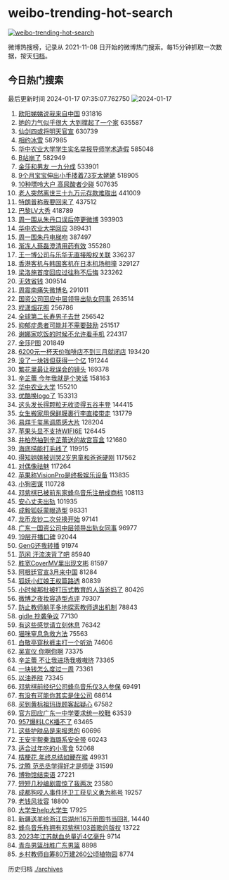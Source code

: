 # weibo-trending-hot-search

[![weibo-trending-hot-search](https://github.com/ameizi/weibo-trending-hot-search/actions/workflows/ci.yml/badge.svg)](https://github.com/ameizi/weibo-trending-hot-search/actions/workflows/ci.yml)

微博热搜榜，记录从 2021-11-08 日开始的微博热门搜索。每15分钟抓取一次数据，按天[归档](./archives)。

## 今日热门搜索

<!-- BEGIN --> 
最后更新时间 2024-01-17 07:35:07.762750 
![2024-01-17](https://imgs-storage.s3.us-east-005.backblazeb2.com/20240117/2024-01-17.png?versionId=4_z8fbbed132d73df8689c40f13_f117f752e7eec4ced_d20240116_m233507_c005_v0501013_t0001_u01705448107234) 
1. [欧阳娣娣说我来自中国](https://s.weibo.com/weibo?q=%23%E6%AC%A7%E9%98%B3%E5%A8%A3%E5%A8%A3%E8%AF%B4%E6%88%91%E6%9D%A5%E8%87%AA%E4%B8%AD%E5%9B%BD%23&t=31&band_rank=1&Refer=top) 931816
1. [她的力气似乎很大 大到撑起了一个家](https://s.weibo.com/weibo?q=%E5%A5%B9%E7%9A%84%E5%8A%9B%E6%B0%94%E4%BC%BC%E4%B9%8E%E5%BE%88%E5%A4%A7%20%E5%A4%A7%E5%88%B0%E6%92%91%E8%B5%B7%E4%BA%86%E4%B8%80%E4%B8%AA%E5%AE%B6&t=31&band_rank=5&Refer=top) 635587
1. [仙剑四或将明天官宣](https://s.weibo.com/weibo?q=%23%E4%BB%99%E5%89%91%E5%9B%9B%E6%88%96%E5%B0%86%E6%98%8E%E5%A4%A9%E5%AE%98%E5%AE%A3%23&t=31&band_rank=2&Refer=top) 630739
1. [相约冰雪](https://s.weibo.com/weibo?q=%23%E7%9B%B8%E7%BA%A6%E5%86%B0%E9%9B%AA%23&t=31&band_rank=3&Refer=top) 587985
1. [华中农业大学学生实名举报导师学术造假](https://s.weibo.com/weibo?q=%23%E5%8D%8E%E4%B8%AD%E5%86%9C%E4%B8%9A%E5%A4%A7%E5%AD%A6%E5%AD%A6%E7%94%9F%E5%AE%9E%E5%90%8D%E4%B8%BE%E6%8A%A5%E5%AF%BC%E5%B8%88%E5%AD%A6%E6%9C%AF%E9%80%A0%E5%81%87%23&t=31&band_rank=4&Refer=top) 585048
1. [B站崩了](https://s.weibo.com/weibo?q=B%E7%AB%99%E5%B4%A9%E4%BA%86&t=31&band_rank=6&Refer=top) 582949
1. [金莎和男友 一九分成](https://s.weibo.com/weibo?q=%E9%87%91%E8%8E%8E%E5%92%8C%E7%94%B7%E5%8F%8B%20%E4%B8%80%E4%B9%9D%E5%88%86%E6%88%90&t=31&band_rank=6&Refer=top) 533901
1. [9个月宝宝伸出小手搂着73岁太姥姥](https://s.weibo.com/weibo?q=%239%E4%B8%AA%E6%9C%88%E5%AE%9D%E5%AE%9D%E4%BC%B8%E5%87%BA%E5%B0%8F%E6%89%8B%E6%90%82%E7%9D%8073%E5%B2%81%E5%A4%AA%E5%A7%A5%E5%A7%A5%23&t=31&band_rank=15&Refer=top) 518905
1. [10种嘌呤大户 高尿酸者少碰](https://s.weibo.com/weibo?q=10%E7%A7%8D%E5%98%8C%E5%91%A4%E5%A4%A7%E6%88%B7%20%E9%AB%98%E5%B0%BF%E9%85%B8%E8%80%85%E5%B0%91%E7%A2%B0&t=31&band_rank=7&Refer=top) 507635
1. [老人突然离世三十九万元存款难取出](https://s.weibo.com/weibo?q=%23%E8%80%81%E4%BA%BA%E7%AA%81%E7%84%B6%E7%A6%BB%E4%B8%96%E4%B8%89%E5%8D%81%E4%B9%9D%E4%B8%87%E5%85%83%E5%AD%98%E6%AC%BE%E9%9A%BE%E5%8F%96%E5%87%BA%23&t=31&band_rank=8&Refer=top) 441009
1. [特朗普称我要回来了](https://s.weibo.com/weibo?q=%23%E7%89%B9%E6%9C%97%E6%99%AE%E7%A7%B0%E6%88%91%E8%A6%81%E5%9B%9E%E6%9D%A5%E4%BA%86%23&t=31&band_rank=31&Refer=top) 437512
1. [巴黎LV大秀](https://s.weibo.com/weibo?q=%E5%B7%B4%E9%BB%8ELV%E5%A4%A7%E7%A7%80&t=31&band_rank=9&Refer=top) 418789
1. [周一围从朱丹口误后停更微博](https://s.weibo.com/weibo?q=%23%E5%91%A8%E4%B8%80%E5%9B%B4%E4%BB%8E%E6%9C%B1%E4%B8%B9%E5%8F%A3%E8%AF%AF%E5%90%8E%E5%81%9C%E6%9B%B4%E5%BE%AE%E5%8D%9A%23&t=31&band_rank=16&Refer=top) 393903
1. [华中农业大学回应](https://s.weibo.com/weibo?q=%23%E5%8D%8E%E4%B8%AD%E5%86%9C%E4%B8%9A%E5%A4%A7%E5%AD%A6%E5%9B%9E%E5%BA%94%23&t=31&band_rank=10&Refer=top) 389431
1. [周一围朱丹电梯吻](https://s.weibo.com/weibo?q=%E5%91%A8%E4%B8%80%E5%9B%B4%E6%9C%B1%E4%B8%B9%E7%94%B5%E6%A2%AF%E5%90%BB&t=31&band_rank=11&Refer=top) 387497
1. [渐冻人蔡磊澄清用药有效](https://s.weibo.com/weibo?q=%23%E6%B8%90%E5%86%BB%E4%BA%BA%E8%94%A1%E7%A3%8A%E6%BE%84%E6%B8%85%E7%94%A8%E8%8D%AF%E6%9C%89%E6%95%88%23&t=31&band_rank=48&Refer=top) 355280
1. [王一博公司与乐华无直接股权关联](https://s.weibo.com/weibo?q=%23%E7%8E%8B%E4%B8%80%E5%8D%9A%E5%85%AC%E5%8F%B8%E4%B8%8E%E4%B9%90%E5%8D%8E%E6%97%A0%E7%9B%B4%E6%8E%A5%E8%82%A1%E6%9D%83%E5%85%B3%E8%81%94%23&t=31&band_rank=12&Refer=top) 336237
1. [香港客机与韩国客机在日本机场相撞](https://s.weibo.com/weibo?q=%23%E9%A6%99%E6%B8%AF%E5%AE%A2%E6%9C%BA%E4%B8%8E%E9%9F%A9%E5%9B%BD%E5%AE%A2%E6%9C%BA%E5%9C%A8%E6%97%A5%E6%9C%AC%E6%9C%BA%E5%9C%BA%E7%9B%B8%E6%92%9E%23&t=31&band_rank=13&Refer=top) 329127
1. [梁洛施首度回应过往称不后悔](https://s.weibo.com/weibo?q=%23%E6%A2%81%E6%B4%9B%E6%96%BD%E9%A6%96%E5%BA%A6%E5%9B%9E%E5%BA%94%E8%BF%87%E5%BE%80%E7%A7%B0%E4%B8%8D%E5%90%8E%E6%82%94%23&t=31&band_rank=22&Refer=top) 323262
1. [无效省钱](https://s.weibo.com/weibo?q=%E6%97%A0%E6%95%88%E7%9C%81%E9%92%B1&t=31&band_rank=14&Refer=top) 309514
1. [周震南痛失微博名](https://s.weibo.com/weibo?q=%E5%91%A8%E9%9C%87%E5%8D%97%E7%97%9B%E5%A4%B1%E5%BE%AE%E5%8D%9A%E5%90%8D&t=31&band_rank=17&Refer=top) 291011
1. [国资公司回应中层领导出轨女同事](https://s.weibo.com/weibo?q=%23%E5%9B%BD%E8%B5%84%E5%85%AC%E5%8F%B8%E5%9B%9E%E5%BA%94%E4%B8%AD%E5%B1%82%E9%A2%86%E5%AF%BC%E5%87%BA%E8%BD%A8%E5%A5%B3%E5%90%8C%E4%BA%8B%23&t=31&band_rank=33&Refer=top) 263514
1. [程潇烟花照](https://s.weibo.com/weibo?q=%23%E7%A8%8B%E6%BD%87%E7%83%9F%E8%8A%B1%E7%85%A7%23&t=31&band_rank=18&Refer=top) 256786
1. [全球第二长寿男子去世](https://s.weibo.com/weibo?q=%23%E5%85%A8%E7%90%83%E7%AC%AC%E4%BA%8C%E9%95%BF%E5%AF%BF%E7%94%B7%E5%AD%90%E5%8E%BB%E4%B8%96%23&t=31&band_rank=19&Refer=top) 256542
1. [抑郁症患者可能并不需要鼓励](https://s.weibo.com/weibo?q=%23%E6%8A%91%E9%83%81%E7%97%87%E6%82%A3%E8%80%85%E5%8F%AF%E8%83%BD%E5%B9%B6%E4%B8%8D%E9%9C%80%E8%A6%81%E9%BC%93%E5%8A%B1%23&t=31&band_rank=33&Refer=top) 251517
1. [谢娜家吃饭的时候不允许看手机](https://s.weibo.com/weibo?q=%23%E8%B0%A2%E5%A8%9C%E5%AE%B6%E5%90%83%E9%A5%AD%E7%9A%84%E6%97%B6%E5%80%99%E4%B8%8D%E5%85%81%E8%AE%B8%E7%9C%8B%E6%89%8B%E6%9C%BA%23&t=31&band_rank=14&Refer=top) 224317
1. [金莎P图](https://s.weibo.com/weibo?q=%23%E9%87%91%E8%8E%8EP%E5%9B%BE%23&t=31&band_rank=24&Refer=top) 201849
1. [6200元一杯天价咖啡店不到三月就闭店](https://s.weibo.com/weibo?q=%236200%E5%85%83%E4%B8%80%E6%9D%AF%E5%A4%A9%E4%BB%B7%E5%92%96%E5%95%A1%E5%BA%97%E4%B8%8D%E5%88%B0%E4%B8%89%E6%9C%88%E5%B0%B1%E9%97%AD%E5%BA%97%23&t=31&band_rank=20&Refer=top) 193420
1. [没了一块钱但获得一个亿](https://s.weibo.com/weibo?q=%23%E6%B2%A1%E4%BA%86%E4%B8%80%E5%9D%97%E9%92%B1%E4%BD%86%E8%8E%B7%E5%BE%97%E4%B8%80%E4%B8%AA%E4%BA%BF%23&t=31&band_rank=21&Refer=top) 191244
1. [繁花里最让我误会的镜头](https://s.weibo.com/weibo?q=%E7%B9%81%E8%8A%B1%E9%87%8C%E6%9C%80%E8%AE%A9%E6%88%91%E8%AF%AF%E4%BC%9A%E7%9A%84%E9%95%9C%E5%A4%B4&t=31&band_rank=43&Refer=top) 169378
1. [辛芷蕾 今年我就是个笑话](https://s.weibo.com/weibo?q=%E8%BE%9B%E8%8A%B7%E8%95%BE%20%E4%BB%8A%E5%B9%B4%E6%88%91%E5%B0%B1%E6%98%AF%E4%B8%AA%E7%AC%91%E8%AF%9D&t=31&band_rank=22&Refer=top) 158163
1. [华中农业大学](https://s.weibo.com/weibo?q=%E5%8D%8E%E4%B8%AD%E5%86%9C%E4%B8%9A%E5%A4%A7%E5%AD%A6&t=31&band_rank=23&Refer=top) 155210
1. [优酷换logo了](https://s.weibo.com/weibo?q=%23%E4%BC%98%E9%85%B7%E6%8D%A2logo%E4%BA%86%23&t=31&band_rank=25&Refer=top) 153313
1. [这头发长得颗粒无收烫得五谷丰登](https://s.weibo.com/weibo?q=%E8%BF%99%E5%A4%B4%E5%8F%91%E9%95%BF%E5%BE%97%E9%A2%97%E7%B2%92%E6%97%A0%E6%94%B6%E7%83%AB%E5%BE%97%E4%BA%94%E8%B0%B7%E4%B8%B0%E7%99%BB&t=31&band_rank=45&Refer=top) 144415
1. [女生搬家用保鲜膜裹行李直接带走](https://s.weibo.com/weibo?q=%23%E5%A5%B3%E7%94%9F%E6%90%AC%E5%AE%B6%E7%94%A8%E4%BF%9D%E9%B2%9C%E8%86%9C%E8%A3%B9%E8%A1%8C%E6%9D%8E%E7%9B%B4%E6%8E%A5%E5%B8%A6%E8%B5%B0%23&t=31&band_rank=26&Refer=top) 131779
1. [易烊千玺黑调质感大片](https://s.weibo.com/weibo?q=%23%E6%98%93%E7%83%8A%E5%8D%83%E7%8E%BA%E9%BB%91%E8%B0%83%E8%B4%A8%E6%84%9F%E5%A4%A7%E7%89%87%23&t=31&band_rank=29&Refer=top) 128204
1. [苹果头显不支持WIFI6E](https://s.weibo.com/weibo?q=%23%E8%8B%B9%E6%9E%9C%E5%A4%B4%E6%98%BE%E4%B8%8D%E6%94%AF%E6%8C%81WIFI6E%23&t=31&band_rank=50&Refer=top) 126445
1. [井柏然抽到辛芷蕾送的故宫盲盒](https://s.weibo.com/weibo?q=%23%E4%BA%95%E6%9F%8F%E7%84%B6%E6%8A%BD%E5%88%B0%E8%BE%9B%E8%8A%B7%E8%95%BE%E9%80%81%E7%9A%84%E6%95%85%E5%AE%AB%E7%9B%B2%E7%9B%92%23&t=31&band_rank=27&Refer=top) 121680
1. [海底捞能打毛线了](https://s.weibo.com/weibo?q=%23%E6%B5%B7%E5%BA%95%E6%8D%9E%E8%83%BD%E6%89%93%E6%AF%9B%E7%BA%BF%E4%BA%86%23&t=31&band_rank=50&Refer=top) 119915
1. [得知姐姐被训哭2岁男童和爸爸硬刚](https://s.weibo.com/weibo?q=%23%E5%BE%97%E7%9F%A5%E5%A7%90%E5%A7%90%E8%A2%AB%E8%AE%AD%E5%93%AD2%E5%B2%81%E7%94%B7%E7%AB%A5%E5%92%8C%E7%88%B8%E7%88%B8%E7%A1%AC%E5%88%9A%23&t=31&band_rank=32&Refer=top) 117562
1. [对偶像祛魅](https://s.weibo.com/weibo?q=%E5%AF%B9%E5%81%B6%E5%83%8F%E7%A5%9B%E9%AD%85&t=31&band_rank=28&Refer=top) 117264
1. [苹果称VisionPro是终极娱乐设备](https://s.weibo.com/weibo?q=%23%E8%8B%B9%E6%9E%9C%E7%A7%B0VisionPro%E6%98%AF%E7%BB%88%E6%9E%81%E5%A8%B1%E4%B9%90%E8%AE%BE%E5%A4%87%23&t=31&band_rank=29&Refer=top) 113835
1. [小狗密谋](https://s.weibo.com/weibo?q=%E5%B0%8F%E7%8B%97%E5%AF%86%E8%B0%8B&t=31&band_rank=30&Refer=top) 110728
1. [邓紫棋已被前东家蜂鸟音乐注册成商标](https://s.weibo.com/weibo?q=%23%E9%82%93%E7%B4%AB%E6%A3%8B%E5%B7%B2%E8%A2%AB%E5%89%8D%E4%B8%9C%E5%AE%B6%E8%9C%82%E9%B8%9F%E9%9F%B3%E4%B9%90%E6%B3%A8%E5%86%8C%E6%88%90%E5%95%86%E6%A0%87%23&t=31&band_rank=31&Refer=top) 108113
1. [安心丈夫出轨](https://s.weibo.com/weibo?q=%23%E5%AE%89%E5%BF%83%E4%B8%88%E5%A4%AB%E5%87%BA%E8%BD%A8%23&t=31&band_rank=33&Refer=top) 101935
1. [成毅狐妖蒙眼造型](https://s.weibo.com/weibo?q=%23%E6%88%90%E6%AF%85%E7%8B%90%E5%A6%96%E8%92%99%E7%9C%BC%E9%80%A0%E5%9E%8B%23&t=31&band_rank=35&Refer=top) 98331
1. [龙币龙钞二次兑换开始](https://s.weibo.com/weibo?q=%23%E9%BE%99%E5%B8%81%E9%BE%99%E9%92%9E%E4%BA%8C%E6%AC%A1%E5%85%91%E6%8D%A2%E5%BC%80%E5%A7%8B%23&t=31&band_rank=34&Refer=top) 97141
1. [广东一国资公司中层领导出轨女同事](https://s.weibo.com/weibo?q=%23%E5%B9%BF%E4%B8%9C%E4%B8%80%E5%9B%BD%E8%B5%84%E5%85%AC%E5%8F%B8%E4%B8%AD%E5%B1%82%E9%A2%86%E5%AF%BC%E5%87%BA%E8%BD%A8%E5%A5%B3%E5%90%8C%E4%BA%8B%23&t=31&band_rank=41&Refer=top) 96977
1. [19层开播口碑](https://s.weibo.com/weibo?q=%2319%E5%B1%82%E5%BC%80%E6%92%AD%E5%8F%A3%E7%A2%91%23&t=31&band_rank=35&Refer=top) 92044
1. [GenG还我转播](https://s.weibo.com/weibo?q=%23GenG%E8%BF%98%E6%88%91%E8%BD%AC%E6%92%AD%23&t=31&band_rank=36&Refer=top) 91974
1. [范闲 汗流浃背了吧](https://s.weibo.com/weibo?q=%E8%8C%83%E9%97%B2%20%E6%B1%97%E6%B5%81%E6%B5%83%E8%83%8C%E4%BA%86%E5%90%A7&t=31&band_rank=37&Refer=top) 85940
1. [胜宽CoverMV里出现文彬](https://s.weibo.com/weibo?q=%E8%83%9C%E5%AE%BDCoverMV%E9%87%8C%E5%87%BA%E7%8E%B0%E6%96%87%E5%BD%AC&t=31&band_rank=38&Refer=top) 81597
1. [阿根廷官宣3月来中国](https://s.weibo.com/weibo?q=%23%E9%98%BF%E6%A0%B9%E5%BB%B7%E5%AE%98%E5%AE%A33%E6%9C%88%E6%9D%A5%E4%B8%AD%E5%9B%BD%23&t=31&band_rank=40&Refer=top) 81284
1. [狐妖小红娘王权篇路透](https://s.weibo.com/weibo?q=%E7%8B%90%E5%A6%96%E5%B0%8F%E7%BA%A2%E5%A8%98%E7%8E%8B%E6%9D%83%E7%AF%87%E8%B7%AF%E9%80%8F&t=31&band_rank=39&Refer=top) 80839
1. [小时候那批被打压式教育的人当爸妈了](https://s.weibo.com/weibo?q=%E5%B0%8F%E6%97%B6%E5%80%99%E9%82%A3%E6%89%B9%E8%A2%AB%E6%89%93%E5%8E%8B%E5%BC%8F%E6%95%99%E8%82%B2%E7%9A%84%E4%BA%BA%E5%BD%93%E7%88%B8%E5%A6%88%E4%BA%86&t=31&band_rank=40&Refer=top) 80426
1. [微博之夜妆容造型点评](https://s.weibo.com/weibo?q=%E5%BE%AE%E5%8D%9A%E4%B9%8B%E5%A4%9C%E5%A6%86%E5%AE%B9%E9%80%A0%E5%9E%8B%E7%82%B9%E8%AF%84&t=31&band_rank=41&Refer=top) 79307
1. [防止教师躺平多地探索教师退出机制](https://s.weibo.com/weibo?q=%23%E9%98%B2%E6%AD%A2%E6%95%99%E5%B8%88%E8%BA%BA%E5%B9%B3%E5%A4%9A%E5%9C%B0%E6%8E%A2%E7%B4%A2%E6%95%99%E5%B8%88%E9%80%80%E5%87%BA%E6%9C%BA%E5%88%B6%23&t=31&band_rank=42&Refer=top) 78843
1. [gidle 抄袭争议](https://s.weibo.com/weibo?q=gidle%20%E6%8A%84%E8%A2%AD%E4%BA%89%E8%AE%AE&t=31&band_rank=44&Refer=top) 77130
1. [有这些感觉请立刻休息](https://s.weibo.com/weibo?q=%E6%9C%89%E8%BF%99%E4%BA%9B%E6%84%9F%E8%A7%89%E8%AF%B7%E7%AB%8B%E5%88%BB%E4%BC%91%E6%81%AF&t=31&band_rank=41&Refer=top) 76342
1. [猫咪窒息急救方法](https://s.weibo.com/weibo?q=%E7%8C%AB%E5%92%AA%E7%AA%92%E6%81%AF%E6%80%A5%E6%95%91%E6%96%B9%E6%B3%95&t=31&band_rank=45&Refer=top) 75563
1. [白敬亭穿秋裤主打一个听劝](https://s.weibo.com/weibo?q=%23%E7%99%BD%E6%95%AC%E4%BA%AD%E7%A9%BF%E7%A7%8B%E8%A3%A4%E4%B8%BB%E6%89%93%E4%B8%80%E4%B8%AA%E5%90%AC%E5%8A%9D%23&t=31&band_rank=46&Refer=top) 74606
1. [吴宣仪 你啊你啊](https://s.weibo.com/weibo?q=%E5%90%B4%E5%AE%A3%E4%BB%AA%20%E4%BD%A0%E5%95%8A%E4%BD%A0%E5%95%8A&t=31&band_rank=47&Refer=top) 73375
1. [辛芷蕾 不让我进场我嗷嗷挤](https://s.weibo.com/weibo?q=%E8%BE%9B%E8%8A%B7%E8%95%BE%20%E4%B8%8D%E8%AE%A9%E6%88%91%E8%BF%9B%E5%9C%BA%E6%88%91%E5%97%B7%E5%97%B7%E6%8C%A4&t=31&band_rank=48&Refer=top) 73365
1. [一块钱怎么度过一周](https://s.weibo.com/weibo?q=%23%E4%B8%80%E5%9D%97%E9%92%B1%E6%80%8E%E4%B9%88%E5%BA%A6%E8%BF%87%E4%B8%80%E5%91%A8%23&t=31&band_rank=49&Refer=top) 73361
1. [以油养肤](https://s.weibo.com/weibo?q=%E4%BB%A5%E6%B2%B9%E5%85%BB%E8%82%A4&t=31&band_rank=50&Refer=top) 73345
1. [邓紫棋前经纪公司蜂鸟音乐仅3人参保](https://s.weibo.com/weibo?q=%23%E9%82%93%E7%B4%AB%E6%A3%8B%E5%89%8D%E7%BB%8F%E7%BA%AA%E5%85%AC%E5%8F%B8%E8%9C%82%E9%B8%9F%E9%9F%B3%E4%B9%90%E4%BB%853%E4%BA%BA%E5%8F%82%E4%BF%9D%23&t=31&band_rank=50&Refer=top) 69491
1. [有没有可能你其实是住公司](https://s.weibo.com/weibo?q=%E6%9C%89%E6%B2%A1%E6%9C%89%E5%8F%AF%E8%83%BD%E4%BD%A0%E5%85%B6%E5%AE%9E%E6%98%AF%E4%BD%8F%E5%85%AC%E5%8F%B8&t=31&band_rank=45&Refer=top) 68614
1. [买到黄标祖玛珑顾客起疑心](https://s.weibo.com/weibo?q=%23%E4%B9%B0%E5%88%B0%E9%BB%84%E6%A0%87%E7%A5%96%E7%8E%9B%E7%8F%91%E9%A1%BE%E5%AE%A2%E8%B5%B7%E7%96%91%E5%BF%83%23&t=31&band_rank=38&Refer=top) 67582
1. [官方回应广东一中学要求统一校鞋](https://s.weibo.com/weibo?q=%23%E5%AE%98%E6%96%B9%E5%9B%9E%E5%BA%94%E5%B9%BF%E4%B8%9C%E4%B8%80%E4%B8%AD%E5%AD%A6%E8%A6%81%E6%B1%82%E7%BB%9F%E4%B8%80%E6%A0%A1%E9%9E%8B%23&t=31&band_rank=45&Refer=top) 63539
1. [957爆料LCK播不了](https://s.weibo.com/weibo?q=%23957%E7%88%86%E6%96%99LCK%E6%92%AD%E4%B8%8D%E4%BA%86%23&t=31&band_rank=49&Refer=top) 63465
1. [这些护肤品是来报恩的](https://s.weibo.com/weibo?q=%23%E8%BF%99%E4%BA%9B%E6%8A%A4%E8%82%A4%E5%93%81%E6%98%AF%E6%9D%A5%E6%8A%A5%E6%81%A9%E7%9A%84%23&t=31&band_rank=38&Refer=top) 60696
1. [王安宇帮秦海璐系安全带](https://s.weibo.com/weibo?q=%23%E7%8E%8B%E5%AE%89%E5%AE%87%E5%B8%AE%E7%A7%A6%E6%B5%B7%E7%92%90%E7%B3%BB%E5%AE%89%E5%85%A8%E5%B8%A6%23&t=31&band_rank=30&Refer=top) 60243
1. [适合过年吃的小零食](https://s.weibo.com/weibo?q=%E9%80%82%E5%90%88%E8%BF%87%E5%B9%B4%E5%90%83%E7%9A%84%E5%B0%8F%E9%9B%B6%E9%A3%9F&t=31&band_rank=46&Refer=top) 52068
1. [桔梗花 年终总结如鲠在喉](https://s.weibo.com/weibo?q=%E6%A1%94%E6%A2%97%E8%8A%B1%20%E5%B9%B4%E7%BB%88%E6%80%BB%E7%BB%93%E5%A6%82%E9%B2%A0%E5%9C%A8%E5%96%89&t=31&band_rank=45&Refer=top) 49931
1. [沈腾 范丞丞学得好才是师徒](https://s.weibo.com/weibo?q=%E6%B2%88%E8%85%BE%20%E8%8C%83%E4%B8%9E%E4%B8%9E%E5%AD%A6%E5%BE%97%E5%A5%BD%E6%89%8D%E6%98%AF%E5%B8%88%E5%BE%92&t=31&band_rank=48&Refer=top) 31599
1. [博物馆结束语](https://s.weibo.com/weibo?q=%E5%8D%9A%E7%89%A9%E9%A6%86%E7%BB%93%E6%9D%9F%E8%AF%AD&t=31&band_rank=50&Refer=top) 27221
1. [短短几秒编剧震惊了我两次](https://s.weibo.com/weibo?q=%E7%9F%AD%E7%9F%AD%E5%87%A0%E7%A7%92%E7%BC%96%E5%89%A7%E9%9C%87%E6%83%8A%E4%BA%86%E6%88%91%E4%B8%A4%E6%AC%A1&t=31&band_rank=49&Refer=top) 23580
1. [成都狗咬人事件环卫工获见义勇为称号](https://s.weibo.com/weibo?q=%23%E6%88%90%E9%83%BD%E7%8B%97%E5%92%AC%E4%BA%BA%E4%BA%8B%E4%BB%B6%E7%8E%AF%E5%8D%AB%E5%B7%A5%E8%8E%B7%E8%A7%81%E4%B9%89%E5%8B%87%E4%B8%BA%E7%A7%B0%E5%8F%B7%23&t=31&band_rank=50&Refer=top) 19257
1. [老钱风妆容](https://s.weibo.com/weibo?q=%E8%80%81%E9%92%B1%E9%A3%8E%E5%A6%86%E5%AE%B9&t=31&band_rank=49&Refer=top) 18800
1. [大学生help大学生](https://s.weibo.com/weibo?q=%E5%A4%A7%E5%AD%A6%E7%94%9Fhelp%E5%A4%A7%E5%AD%A6%E7%94%9F&t=31&band_rank=40&Refer=top) 17925
1. [新疆送羊给浙江后湖州16万册图书当回礼](https://s.weibo.com/weibo?q=%23%E6%96%B0%E7%96%86%E9%80%81%E7%BE%8A%E7%BB%99%E6%B5%99%E6%B1%9F%E5%90%8E%E6%B9%96%E5%B7%9E16%E4%B8%87%E5%86%8C%E5%9B%BE%E4%B9%A6%E5%BD%93%E5%9B%9E%E7%A4%BC%23&t=31&band_rank=49&Refer=top) 14440
1. [蜂鸟音乐称拥有邓紫棋103首歌的版权](https://s.weibo.com/weibo?q=%23%E8%9C%82%E9%B8%9F%E9%9F%B3%E4%B9%90%E7%A7%B0%E6%8B%A5%E6%9C%89%E9%82%93%E7%B4%AB%E6%A3%8B103%E9%A6%96%E6%AD%8C%E7%9A%84%E7%89%88%E6%9D%83%23&t=31&band_rank=44&Refer=top) 13722
1. [2023年江苏献血总量近4亿毫升](https://s.weibo.com/weibo?q=%232023%E5%B9%B4%E6%B1%9F%E8%8B%8F%E7%8C%AE%E8%A1%80%E6%80%BB%E9%87%8F%E8%BF%914%E4%BA%BF%E6%AF%AB%E5%8D%87%23&t=31&band_rank=50&Refer=top) 9714
1. [青岛男篮战胜广东男篮](https://s.weibo.com/weibo?q=%23%E9%9D%92%E5%B2%9B%E7%94%B7%E7%AF%AE%E6%88%98%E8%83%9C%E5%B9%BF%E4%B8%9C%E7%94%B7%E7%AF%AE%23&t=31&band_rank=50&Refer=top) 8898
1. [乡村教师自筹80万建260公顷植物园](https://s.weibo.com/weibo?q=%23%E4%B9%A1%E6%9D%91%E6%95%99%E5%B8%88%E8%87%AA%E7%AD%B980%E4%B8%87%E5%BB%BA260%E5%85%AC%E9%A1%B7%E6%A4%8D%E7%89%A9%E5%9B%AD%23&t=31&band_rank=50&Refer=top) 8774
<!-- END -->

历史归档 [./archives](./archives)

